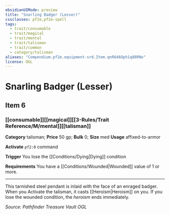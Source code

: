 ```yaml
---
obsidianUIMode: preview
title: "Snarling Badger (Lesser)"
cssclasses: pf2e,pf2e-spell
tags:
  - trait/consumable
  - trait/magical
  - trait/mental
  - trait/talisman
  - trait/common
  - category/talisman
aliases: "Compendium.pf2e.equipment-srd.Item.qnR646Oph1q88RNo"
license: OGL
---
```

# Snarling Badger (Lesser)
## Item 6
### [[consumable]][[magical]][[3-Rules/Trait Reference/M/mental]][[talisman]]

**Category** talisman; 
**Price** 50 gp; 
**Bulk** 0; **Size** med
**Usage** affixed-to-armor

**Activate** `pf2:0` command

**Trigger** You lose the [[Conditions/Dying|Dying]] condition

**Requirements** You have a [[Conditions/Wounded|Wounded]] value of 1 or more.

* * *

This tarnished steel pendant is inlaid with the face of an enraged badger. When you Activate the talisman, it casts [[Heroism|Heroism]] on you. If you lose the wounded condition, the _heroism_ ends immediately.

*Source: Pathfinder Treasure Vault*
*OGL*